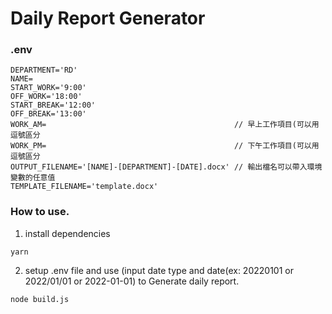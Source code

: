 # Daily Report Generator

### .env

```
DEPARTMENT='RD'
NAME=
START_WORK='9:00'
OFF_WORK='18:00'
START_BREAK='12:00'
OFF_BREAK='13:00'
WORK_AM=                                          // 早上工作項目(可以用逗號區分
WORK_PM=                                          // 下午工作項目(可以用逗號區分
OUTPUT_FILENAME='[NAME]-[DEPARTMENT]-[DATE].docx' // 輸出檔名可以帶入環境變數的任意值
TEMPLATE_FILENAME='template.docx'
```

### How to use.

1. install dependencies

```shell
yarn
```

2. setup .env file and use (input date type and date(ex: 20220101 or 2022/01/01 or 2022-01-01) to Generate daily report.

```shell
node build.js
```

